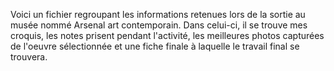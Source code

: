 Voici un fichier regroupant les informations retenues lors de la sortie au musée nommé Arsenal art contemporain. Dans celui-ci, il se trouve mes croquis, les notes prisent pendant l'activité, les meilleures photos capturées de l'oeuvre sélectionnée et une fiche finale à laquelle le travail final se trouvera.
